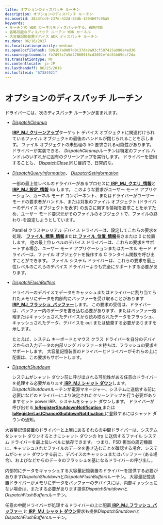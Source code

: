 ```yaml
---
title: オプションのディスパッチ ルーチン
description: オプションのディスパッチ ルーチン
ms.assetid: 38a3fcc9-237d-432d-85db-1594697c96a5
keywords:
- ルーチンの WDK カーネルをディスパッチする、省略可能
- 省略可能なディスパッチ ルーチン WDK カーネル
- 大容量記憶装置デバイス WDK ディスパッチ ルーチン
ms.date: 06/16/2017
ms.localizationpriority: medium
ms.openlocfilehash: 5061b7a9807d8c37da9a93cf507425a000a4ed36
ms.sourcegitcommit: fb7d95c7a5d47860918cd3602efdd33b69dcf2da
ms.translationtype: MT
ms.contentlocale: ja-JP
ms.lasthandoff: 06/25/2019
ms.locfileid: "67384921"
---
```

# <a name="optional-dispatch-routines"></a>オプションのディスパッチ ルーチン





ドライバーには、次のディスパッチ ルーチンが含まれます。

-   [*DispatchCleanup*](https://docs.microsoft.com/windows-hardware/drivers/ddi/content/wdm/nc-wdm-driver_dispatch)

    [**IRP\_MJ\_クリーンアップ**](https://docs.microsoft.com/windows-hardware/drivers/kernel/irp-mj-cleanup)ターゲット デバイス オブジェクトに関連付けられているファイル オブジェクトの最後のハンドルが閉じられることを示します。 ファイル オブジェクトの未処理の I/O 要求される可能性があります。 ドライバーが実装できる、 *DispatchCleanup*ルーチンは特定のファイル ハンドルのいずれかに固有のクリーンアップを実行します。 ドライバーを使用することも、 [ *DispatchClose* ](https://docs.microsoft.com/windows-hardware/drivers/ddi/content/wdm/nc-wdm-driver_dispatch)同じ目的で、日常的な。

-   [*DispatchQueryInformation*](https://docs.microsoft.com/windows-hardware/drivers/ddi/content/wdm/nc-wdm-driver_dispatch)、 [ *DispatchSetInformation*](https://docs.microsoft.com/windows-hardware/drivers/ddi/content/wdm/nc-wdm-driver_dispatch)

    一部の最上位レベルのドライバーがあるプロセスに[ **IRP\_MJ\_クエリ\_情報**](https://docs.microsoft.com/windows-hardware/drivers/kernel/irp-mj-query-information)と[ **IRP\_MJ\_設定\_情報**](https://docs.microsoft.com/windows-hardware/drivers/kernel/irp-mj-set-information) Irp します。 このような要求がユーザー モード アプリケーション、カーネル モード コンポーネント、またはドライバーがユーザー モードの要求者がハンドル、または対象のファイル オブジェクト (ドライバーのデバイス オブジェクトを表す) の長さに関する情報を要求ことを示すため、ユーザー モード要求元がそのファイルのオブジェクトで、ファイルの終わり-を設定しようとしています。

    Parallel クラスやシリアル デバイス ドライバーは、設定してこれらの要求を処理、 [**ファイル\_標準\_情報**](https://docs.microsoft.com/windows-hardware/drivers/ddi/content/wdm/ns-wdm-_file_standard_information)または[ **ファイル\_位置\_情報**](https://docs.microsoft.com/windows-hardware/drivers/ddi/content/wdm/ns-wdm-_file_position_information)長さまたは 0 に位置します。 他の最上位レベルのデバイス ドライバーは、これらの要求をサポートする場合、ユーザー モード アプリケーションまたはカーネル モード ドライバーは、ファイル オブジェクトを操作する C ランタイム関数を呼び出すことができます。 ファイル システム ドライバーは、これらの要求を最上位レベルのこれらのデバイス ドライバーよりも完全にサポートする必要があります。

-   [*DispatchFlushBuffers*](https://docs.microsoft.com/windows-hardware/drivers/ddi/content/wdm/nc-wdm-driver_dispatch)

    ドライバーのデバイスでデータをキャッシュまたはドライバーに割り当てられたメモリにデータを内部的にバッファーを受け取ることがあります[ **IRP\_MJ\_フラッシュ\_バッファー**](https://docs.microsoft.com/windows-hardware/drivers/kernel/irp-mj-flush-buffers)します。 この要求の受信は、ドライバーは、バッファー内のデータを書き込む必要があります、またはバッファー処理またはキャッシュされたデバイスから読み取られたデータをフラッシュ、キャッシュされたデータ、デバイスを out または破棄する必要がありますを示します。

    たとえば、システム キーボードとマウス クラス ドライバーを自分のデバイスからの入力データの内部リング バッファーを持ちは、フラッシュの要求をサポートします。 大容量記憶装置のドライバーとドライバーがそれらの上に配置は、この要求もサポートします。

-   [*DispatchShutdown*](https://docs.microsoft.com/windows-hardware/drivers/ddi/content/wdm/nc-wdm-driver_dispatch)

    システムがシャット ダウン前に呼び出される可能性がある任意のドライバーを処理する必要があります[ **IRP\_MJ\_シャット ダウン**](https://docs.microsoft.com/windows-hardware/drivers/kernel/irp-mj-shutdown)します。 *DispatchShutdown*ルーチンが電源マネージャー、システムに送信する前に必要になどのドライバーにより決定されたクリーンアップを行う必要がありますセット power IRP、システムをシャット ダウンします。 ドライバーが呼び出せる[ **IoRegisterShutdownNotification** ](https://docs.microsoft.com/windows-hardware/drivers/ddi/content/wdm/nf-wdm-ioregistershutdownnotification)または[ **IoRegisterLastChanceShutdownNotification** ](https://docs.microsoft.com/windows-hardware/drivers/ddi/content/wdm/nf-wdm-ioregisterlastchanceshutdownnotification)に登録するにはシャット ダウンの通知。

大容量記憶装置のドライバーと上層にあるそれらの中間ドライバーは、システムをシャット ダウンするときにシャット ダウンの Irp に送信するファイル システム ドライバーを最上位レベルに依存できます。 つまり、FSD 担当の周辺機器に、キャッシュされたファイルのデータを書き込むことを確認する場合、システムがシャット ダウンする前に、デバイスのキャッシュまたはバッファー (ある場合)、およびなどからのデータのフラッシュを基になるドライバーの呼び出し。

内部的にデータをキャッシュする大容量記憶装置のドライバーを提供する必要があります*DispatchShutdown*と*DispatchFlushBuffers*ルーチン。 大容量記憶装置ドライバーがメモリにデータをバッファーのデバイスには、内部キャッシュにない場合は、またする必要があります提供*DispatchShutdown*と*DispatchFlushBuffers*ルーチン。

任意の中間ドライバーが処理するドライバーの上に配置[ **IRP\_MJ\_フラッシュ\_バッファー** ](https://docs.microsoft.com/windows-hardware/drivers/kernel/irp-mj-flush-buffers)と[ **IRP\_MJ\_シャット ダウン**](https://docs.microsoft.com/windows-hardware/drivers/kernel/irp-mj-shutdown)要求も提供*DispatchShutdown*と*DispatchFlushBuffers*ルーチン。

 

 




